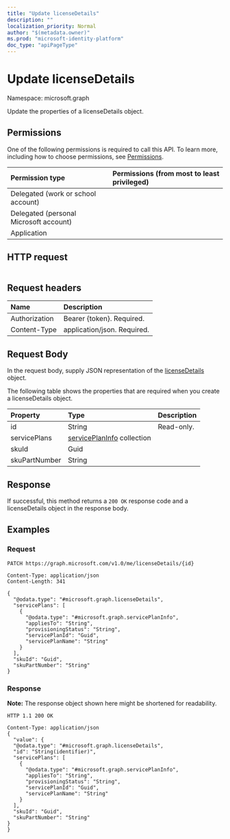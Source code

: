 ```yaml
---
title: "Update licenseDetails"
description: ""
localization_priority: Normal
author: "$(metadata.owner)"
ms.prod: "microsoft-identity-platform"
doc_type: "apiPageType"
---
```


# Update licenseDetails

Namespace: microsoft.graph

Update the properties of a licenseDetails object.

## Permissions

One of the following permissions is required to call this API. To learn more, including how to choose permissions, see [Permissions](/graph/permissions-reference).

| Permission type                        | Permissions (from most to least privileged) |
| :------------------------------------- | :------------------------------------------ |
| Delegated (work or school account)     |                                             |
| Delegated (personal Microsoft account) |                                             |
| Application                            |                                             |

## HTTP request

<!-- {
  "blockType": "ignored"
}
-->

```http

```

## Request headers

| Name          | Description                 |
| :------------ | :-------------------------- |
| Authorization | Bearer {token}. Required.   |
| Content-Type  | application/json. Required. |

## Request Body

In the request body, supply JSON representation of the [licenseDetails](../resources/-licensedetails.md) object.

<!-- Actions and Functions -->

<!-- CRUD Methods -->

The following table shows the properties that are required when you create a licenseDetails object.

| Property      | Type                                                          | Description |
| :------------ | :------------------------------------------------------------ | :---------- |
| id            | String                                                        | Read-only.  |
| servicePlans  | [servicePlanInfo](../resources/serviceplaninfo.md) collection |             |
| skuId         | Guid                                                          |             |
| skuPartNumber | String                                                        |             |

## Response

If successful, this method returns a `200 OK` response code and a licenseDetails object in the response body.

## Examples

### Request

<!-- {
  "blockType": "request",
  "name": "update_licensedetails"
}
-->

```http
PATCH https://graph.microsoft.com/v1.0/me/licenseDetails/{id}

Content-Type: application/json
Content-Length: 341

{
  "@odata.type": "#microsoft.graph.licenseDetails",
  "servicePlans": [
    {
      "@odata.type": "#microsoft.graph.servicePlanInfo",
      "appliesTo": "String",
      "provisioningStatus": "String",
      "servicePlanId": "Guid",
      "servicePlanName": "String"
    }
  ],
  "skuId": "Guid",
  "skuPartNumber": "String"
}

```

### Response

**Note:** The response object shown here might be shortened for readability.

<!-- {
  "blockType": "response",
  "truncated": true,
  "@odata.type": "Microsoft.DirectoryServices.licenseDetails"
}
-->

```http
HTTP 1.1 200 OK

Content-Type: application/json
{
  "value": {
  "@odata.type": "#microsoft.graph.licenseDetails",
  "id": "String(identifier)",
  "servicePlans": [
    {
      "@odata.type": "#microsoft.graph.servicePlanInfo",
      "appliesTo": "String",
      "provisioningStatus": "String",
      "servicePlanId": "Guid",
      "servicePlanName": "String"
    }
  ],
  "skuId": "Guid",
  "skuPartNumber": "String"
}
}

```
